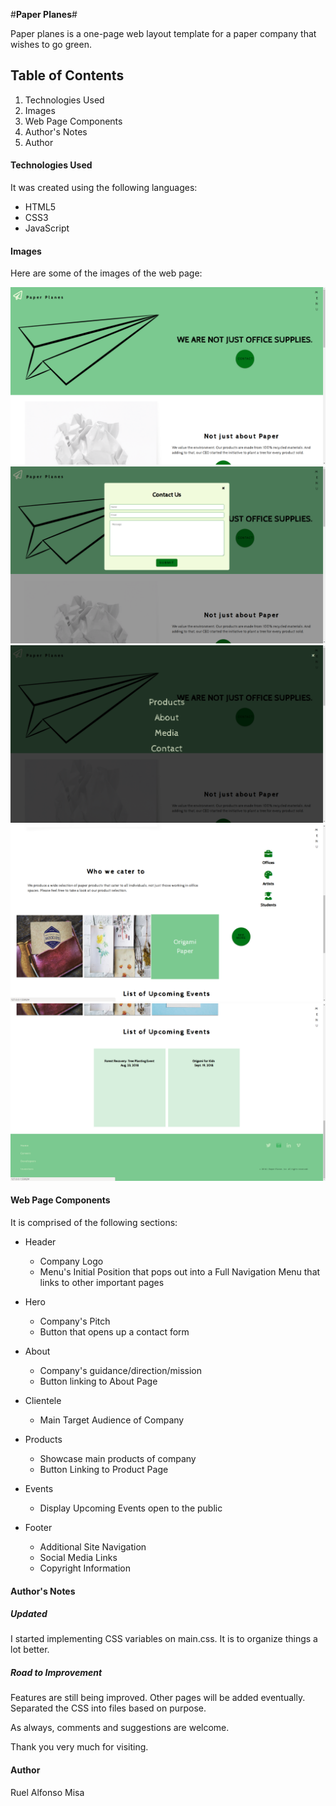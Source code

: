#**Paper Planes**# 

Paper planes is a one-page web layout template for a paper company that wishes to go green. 

## Table of Contents ##

1. Technologies Used
1. Images
1. Web Page Components
1. Author's Notes
1. Author

#### Technologies Used ####

It was created using the following languages:

* HTML5
* CSS3
* JavaScript  

#### Images ####

Here are some of the images of the web page:

![Header/Hero](/images/web-images/paper-1.png) 
![Contact Form](/images/web-images/paper-2.png)
![Pop Up Menu Overlay](/images/web-images/paper-3.png)
![Hover Effects](/images/web-images/paper-4.png)
![Footer](/images/web-images/paper-6.png)

#### Web Page Components ####

It is comprised of the following sections:

* Header 
    * Company Logo 
    * Menu's Initial Position that pops out into a Full Navigation Menu that links to other important pages

* Hero
    * Company's Pitch
    * Button that opens up a contact form

* About 
    * Company's guidance/direction/mission
    * Button linking to About Page

* Clientele
    * Main Target Audience of Company

* Products
    * Showcase main products of company
    * Button Linking to Product Page

* Events
    * Display Upcoming Events open to the public

* Footer 
    * Additional Site Navigation
    * Social Media Links
    * Copyright Information


#### Author's Notes ####

##### Updated #####

I started implementing CSS variables on main.css. It is to organize things a lot better. 

##### Road to Improvement #####

Features are still being improved. Other pages will be added eventually. Separated the CSS into files based on purpose. 

As always, comments and suggestions are welcome.

Thank you very much for visiting.

#### Author ####

Ruel Alfonso Misa
